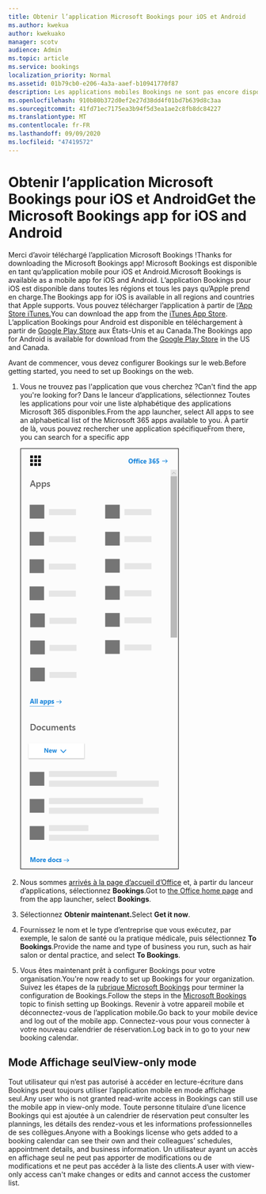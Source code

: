 ```yaml
---
title: Obtenir l’application Microsoft Bookings pour iOS et Android
ms.author: kwekua
author: kwekuako
manager: scotv
audience: Admin
ms.topic: article
ms.service: bookings
localization_priority: Normal
ms.assetid: 01b79cb0-e206-4a3a-aaef-b10941770f87
description: Les applications mobiles Bookings ne sont pas encore disponibles dans le monde entier. Cet article répertorie les paramètres régionaux où les applications sont désormais disponibles.
ms.openlocfilehash: 910b80b372d0ef2e27d38dd4f01bd7b639d8c3aa
ms.sourcegitcommit: 41fd71ec7175ea3b94f5d3ea1ae2c8fb8dc84227
ms.translationtype: MT
ms.contentlocale: fr-FR
ms.lasthandoff: 09/09/2020
ms.locfileid: "47419572"
---
```

# <a name="get-the-microsoft-bookings-app-for-ios-and-android"></a><span data-ttu-id="afc9d-104">Obtenir l’application Microsoft Bookings pour iOS et Android</span><span class="sxs-lookup"><span data-stu-id="afc9d-104">Get the Microsoft Bookings app for iOS and Android</span></span>

<span data-ttu-id="afc9d-105">Merci d’avoir téléchargé l’application Microsoft Bookings !</span><span class="sxs-lookup"><span data-stu-id="afc9d-105">Thanks for downloading the Microsoft Bookings app!</span></span> <span data-ttu-id="afc9d-106">Microsoft Bookings est disponible en tant qu’application mobile pour iOS et Android.</span><span class="sxs-lookup"><span data-stu-id="afc9d-106">Microsoft Bookings is available as a mobile app for iOS and Android.</span></span> <span data-ttu-id="afc9d-107">L’application Bookings pour iOS est disponible dans toutes les régions et tous les pays qu’Apple prend en charge.</span><span class="sxs-lookup"><span data-stu-id="afc9d-107">The Bookings app for iOS is available in all regions and countries that Apple supports.</span></span> <span data-ttu-id="afc9d-108">Vous pouvez télécharger l’application à partir de [l’App Store iTunes.](https://apps.apple.com/app/microsoft-bookings/id1065657468)</span><span class="sxs-lookup"><span data-stu-id="afc9d-108">You can download the app from the [iTunes App Store](https://apps.apple.com/app/microsoft-bookings/id1065657468).</span></span> <span data-ttu-id="afc9d-109">L’application Bookings pour Android est disponible en téléchargement à partir de [Google Play Store](https://play.google.com/store/apps/details?id=com.microsoft.exchange.bookings) aux États-Unis et au Canada.</span><span class="sxs-lookup"><span data-stu-id="afc9d-109">The Bookings app for Android is available for download from the [Google Play Store](https://play.google.com/store/apps/details?id=com.microsoft.exchange.bookings) in the US and Canada.</span></span>

<span data-ttu-id="afc9d-110">Avant de commencer, vous devez configurer Bookings sur le web.</span><span class="sxs-lookup"><span data-stu-id="afc9d-110">Before getting started, you need to set up Bookings on the web.</span></span>

1. <span data-ttu-id="afc9d-111">Vous ne trouvez pas l'application que vous cherchez ?</span><span class="sxs-lookup"><span data-stu-id="afc9d-111">Can't find the app you're looking for?</span></span> <span data-ttu-id="afc9d-112">Dans le lanceur d’applications, sélectionnez Toutes les applications pour voir une liste alphabétique des applications Microsoft 365 disponibles.</span><span class="sxs-lookup"><span data-stu-id="afc9d-112">From the app launcher, select All apps to see an alphabetical list of the Microsoft 365 apps available to you.</span></span> <span data-ttu-id="afc9d-113">À partir de là, vous pouvez rechercher une application spécifique</span><span class="sxs-lookup"><span data-stu-id="afc9d-113">From there, you can search for a specific app</span></span>

   ![Image du lanceur d’applications](../media/bookings-all-apps-launcher.png)

2. <span data-ttu-id="afc9d-115">Nous sommes [arrivés à la page d’accueil d’Office](https://office.com) et, à partir du lanceur d’applications, sélectionnez **Bookings**.</span><span class="sxs-lookup"><span data-stu-id="afc9d-115">Got to [the Office home page](https://office.com) and from the app launcher, select **Bookings**.</span></span>

3. <span data-ttu-id="afc9d-116">Sélectionnez **Obtenir maintenant.**</span><span class="sxs-lookup"><span data-stu-id="afc9d-116">Select **Get it now**.</span></span>

4. <span data-ttu-id="afc9d-117">Fournissez le nom et le type d’entreprise que vous exécutez, par exemple, le salon de santé ou la pratique médicale, puis sélectionnez **To Bookings**.</span><span class="sxs-lookup"><span data-stu-id="afc9d-117">Provide the name and type of business you run, such as hair salon or dental practice, and select **To Bookings**.</span></span>

5. <span data-ttu-id="afc9d-118">Vous êtes maintenant prêt à configurer Bookings pour votre organisation.</span><span class="sxs-lookup"><span data-stu-id="afc9d-118">You're now ready to set up Bookings for your organization.</span></span> <span data-ttu-id="afc9d-119">Suivez les étapes de la [rubrique Microsoft Bookings](bookings-overview.md) pour terminer la configuration de Bookings.</span><span class="sxs-lookup"><span data-stu-id="afc9d-119">Follow the steps in the [Microsoft Bookings](bookings-overview.md) topic to finish setting up Bookings.</span></span> <span data-ttu-id="afc9d-120">Revenir à votre appareil mobile et déconnectez-vous de l’application mobile.</span><span class="sxs-lookup"><span data-stu-id="afc9d-120">Go back to your mobile device and log out of the mobile app.</span></span> <span data-ttu-id="afc9d-121">Connectez-vous pour vous connecter à votre nouveau calendrier de réservation.</span><span class="sxs-lookup"><span data-stu-id="afc9d-121">Log back in to go to your new booking calendar.</span></span>

## <a name="view-only-mode"></a><span data-ttu-id="afc9d-122">Mode Affichage seul</span><span class="sxs-lookup"><span data-stu-id="afc9d-122">View-only mode</span></span>

<span data-ttu-id="afc9d-123">Tout utilisateur qui n’est pas autorisé à accéder en lecture-écriture dans Bookings peut toujours utiliser l’application mobile en mode affichage seul.</span><span class="sxs-lookup"><span data-stu-id="afc9d-123">Any user who is not granted read-write access in Bookings can still use the mobile app in view-only mode.</span></span> <span data-ttu-id="afc9d-124">Toute personne titulaire d’une licence Bookings qui est ajoutée à un calendrier de réservation peut consulter les plannings, les détails des rendez-vous et les informations professionnelles de ses collègues.</span><span class="sxs-lookup"><span data-stu-id="afc9d-124">Anyone with a Bookings license who gets added to a booking calendar can see their own and their colleagues’ schedules, appointment details, and business information.</span></span> <span data-ttu-id="afc9d-125">Un utilisateur ayant un accès en affichage seul ne peut pas apporter de modifications ou de modifications et ne peut pas accéder à la liste des clients.</span><span class="sxs-lookup"><span data-stu-id="afc9d-125">A user with view-only access can't make changes or edits and cannot access the customer list.</span></span>
